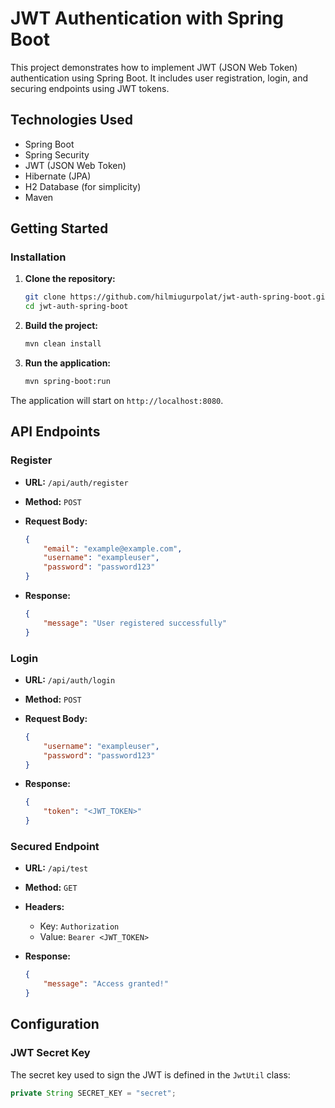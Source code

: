 # JWT Authentication with Spring Boot

This project demonstrates how to implement JWT (JSON Web Token) authentication using Spring Boot. It includes user registration, login, and securing endpoints using JWT tokens.

## Technologies Used

- Spring Boot
- Spring Security
- JWT (JSON Web Token)
- Hibernate (JPA)
- H2 Database (for simplicity)
- Maven

## Getting Started


### Installation

1. **Clone the repository:**

    ```sh
    git clone https://github.com/hilmiugurpolat/jwt-auth-spring-boot.git
    cd jwt-auth-spring-boot
    ```

2. **Build the project:**

    ```sh
    mvn clean install
    ```

3. **Run the application:**

    ```sh
    mvn spring-boot:run
    ```

The application will start on `http://localhost:8080`.

## API Endpoints

### Register

- **URL:** `/api/auth/register`
- **Method:** `POST`
- **Request Body:**

    ```json
    {
        "email": "example@example.com",
        "username": "exampleuser",
        "password": "password123"
    }
    ```

- **Response:**

    ```json
    {
        "message": "User registered successfully"
    }
    ```

### Login

- **URL:** `/api/auth/login`
- **Method:** `POST`
- **Request Body:**

    ```json
    {
        "username": "exampleuser",
        "password": "password123"
    }
    ```

- **Response:**

    ```json
    {
        "token": "<JWT_TOKEN>"
    }
    ```

### Secured Endpoint

- **URL:** `/api/test`
- **Method:** `GET`
- **Headers:**
    - Key: `Authorization`
    - Value: `Bearer <JWT_TOKEN>`

- **Response:**

    ```json
    {
        "message": "Access granted!"
    }
    ```

## Configuration

### JWT Secret Key

The secret key used to sign the JWT is defined in the `JwtUtil` class:

```java
private String SECRET_KEY = "secret";
